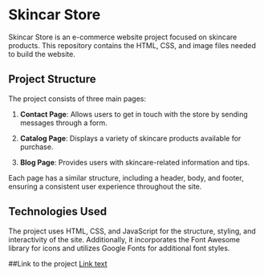 # Skincar Store

Skincar Store is an e-commerce website project focused on skincare products. This repository contains the HTML, CSS, and image files needed to build the website.

## Project Structure

The project consists of three main pages:

1. **Contact Page**: Allows users to get in touch with the store by sending messages through a form.

2. **Catalog Page**: Displays a variety of skincare products available for purchase.

3. **Blog Page**: Provides users with skincare-related information and tips.

Each page has a similar structure, including a header, body, and footer, ensuring a consistent user experience throughout the site.

## Technologies Used

The project uses HTML, CSS, and JavaScript for the structure, styling, and interactivity of the site. Additionally, it incorporates the Font Awesome library for icons and utilizes Google Fonts for additional font styles.

##Link to the project [Link text](URL)
